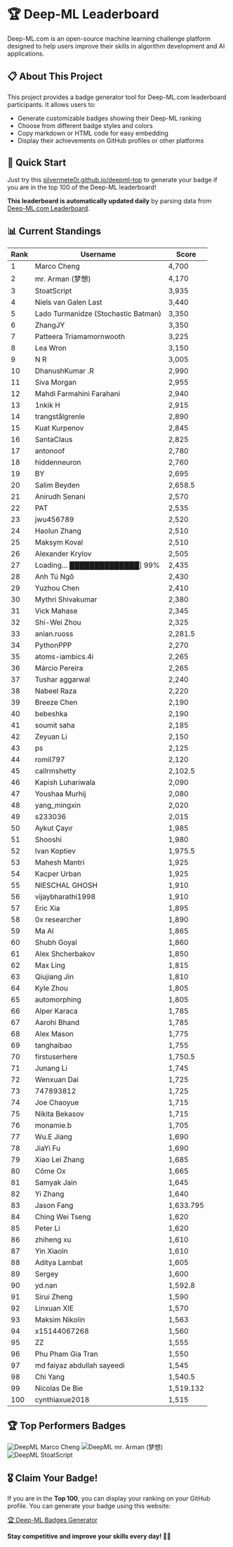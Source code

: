 # 🏆 Deep-ML Leaderboard

Deep-ML.com is an open-source machine learning challenge platform designed to help users improve their skills in algorithm development and AI applications.  

## 📋 About This Project

This project provides a badge generator tool for Deep-ML.com leaderboard participants. It allows users to:
- Generate customizable badges showing their Deep-ML ranking
- Choose from different badge styles and colors
- Copy markdown or HTML code for easy embedding
- Display their achievements on GitHub profiles or other platforms

## 🚀 Quick Start

Just try this [silvermete0r.github.io/deepml-top](silvermete0r.github.io/deepml-top) to generate your badge if you are in the top 100 of the Deep-ML leaderboard!

**This leaderboard is automatically updated daily** by parsing data from [Deep-ML.com Leaderboard](https://www.deep-ml.com/leaderboard).  

## 📊 Current Standings  

<!-- LEADERBOARD_START -->
| Rank | Username | Score |
|------|---------|-------|
| 1 | Marco Cheng | 4,700 |
| 2 | mr. Arman (梦想) | 4,170 |
| 3 | StoatScript | 3,935 |
| 4 | Niels van Galen Last | 3,440 |
| 5 | Lado Turmanidze (Stochastic Batman) | 3,350 |
| 6 | ZhangJY | 3,350 |
| 7 | Patteera Triamamornwooth | 3,225 |
| 8 | Lea Wron | 3,150 |
| 9 | N R | 3,005 |
| 10 | DhanushKumar .R | 2,990 |
| 11 | Siva Morgan | 2,955 |
| 12 | Mahdi Farmahini Farahani | 2,940 |
| 13 | 1nkik H | 2,915 |
| 14 | trangstålgrenle | 2,890 |
| 15 | Kuat Kurpenov | 2,845 |
| 16 | SantaClaus | 2,825 |
| 17 | antonoof | 2,780 |
| 18 | hiddenneuron | 2,760 |
| 19 | BY | 2,695 |
| 20 | Salim Beyden | 2,658.5 |
| 21 | Anirudh Senani | 2,570 |
| 22 | PAT | 2,535 |
| 23 | jwu456789 | 2,520 |
| 24 | Haolun Zhang | 2,510 |
| 25 | Maksym Koval | 2,510 |
| 26 | Alexander Krylov | 2,505 |
| 27 | Loading… ██████████████] 99% | 2,435 |
| 28 | Anh Tú Ngô | 2,430 |
| 29 | Yuzhou Chen | 2,410 |
| 30 | Mythri Shivakumar | 2,380 |
| 31 | Vick Mahase | 2,345 |
| 32 | Shi-Wei Zhou | 2,325 |
| 33 | anian.ruoss | 2,281.5 |
| 34 | PythonPPP | 2,270 |
| 35 | atoms-iambics.4i | 2,265 |
| 36 | Márcio Pereira | 2,265 |
| 37 | Tushar aggarwal | 2,240 |
| 38 | Nabeel Raza | 2,220 |
| 39 | Breeze Chen | 2,190 |
| 40 | bebeshka | 2,190 |
| 41 | soumit saha | 2,185 |
| 42 | Zeyuan Li | 2,150 |
| 43 | ps | 2,125 |
| 44 | romil797 | 2,120 |
| 45 | callrmshetty | 2,102.5 |
| 46 | Kapish Luhariwala | 2,090 |
| 47 | Youshaa Murhij | 2,080 |
| 48 | yang_mingxin | 2,020 |
| 49 | s233036 | 2,015 |
| 50 | Aykut Çayır | 1,985 |
| 51 | Shooshi | 1,980 |
| 52 | Ivan Koptiev | 1,975.5 |
| 53 | Mahesh Mantri | 1,925 |
| 54 | Kacper Urban | 1,925 |
| 55 | NIESCHAL GHOSH | 1,910 |
| 56 | vijaybharathi1998 | 1,910 |
| 57 | Eric Xia | 1,895 |
| 58 | 0x researcher | 1,890 |
| 59 | Ma Al | 1,865 |
| 60 | Shubh Goyal | 1,860 |
| 61 | Alex Shcherbakov | 1,850 |
| 62 | Max Ling | 1,815 |
| 63 | Qiujiang Jin | 1,810 |
| 64 | Kyle Zhou | 1,805 |
| 65 | automorphing | 1,805 |
| 66 | Alper Karaca | 1,785 |
| 67 | Aarohi Bhand | 1,785 |
| 68 | Alex Mason | 1,775 |
| 69 | tanghaibao | 1,755 |
| 70 | firstuserhere | 1,750.5 |
| 71 | Junang Li | 1,745 |
| 72 | Wenxuan Dai | 1,725 |
| 73 | 747893812 | 1,725 |
| 74 | Joe Chaoyue | 1,715 |
| 75 | Nikita Bekasov | 1,715 |
| 76 | monamie.b | 1,705 |
| 77 | Wu.E Jiang | 1,690 |
| 78 | JiaYi Fu | 1,690 |
| 79 | Xiao Lei Zhang | 1,685 |
| 80 | Côme Ox | 1,665 |
| 81 | Samyak Jain | 1,645 |
| 82 | Yi Zhang | 1,640 |
| 83 | Jason Fang | 1,633.795 |
| 84 | Ching Wei Tseng | 1,620 |
| 85 | Peter Li | 1,620 |
| 86 | zhiheng xu | 1,610 |
| 87 | Yin Xiaoln | 1,610 |
| 88 | Aditya Lambat | 1,605 |
| 89 | Sergey | 1,600 |
| 90 | yd.nan | 1,592.8 |
| 91 | Sirui Zheng | 1,590 |
| 92 | Linxuan XIE | 1,570 |
| 93 | Maksim Nikolin | 1,563 |
| 94 | x15144067268 | 1,560 |
| 95 | ZZ | 1,555 |
| 96 | Phu Pham Gia Tran | 1,550 |
| 97 | md faiyaz abdullah sayeedi | 1,545 |
| 98 | Chi Yang | 1,540.5 |
| 99 | Nicolas De Bie | 1,519.132 |
| 100 | cynthiaxue2018 | 1,515 |
<!-- LEADERBOARD_END -->

## 🏆 Top Performers Badges

<!-- BADGES_START -->
![DeepML Marco Cheng](https://img.shields.io/badge/dynamic/json?url=https%3A%2F%2Fraw.githubusercontent.com%2Fsilvermete0r%2Fdeepml-top%2Fmain%2Fbadges.json&query=%24.4091c1a21900bd2c7d3f4e343acddda1.label&prefix=Rank%20&style=for-the-badge&label=%F0%9F%9A%80%20DeepML&color=blue&link=https%3A%2F%2Fwww.deep-ml.com%2Fleaderboard)
![DeepML mr. Arman (梦想)](https://img.shields.io/badge/dynamic/json?url=https%3A%2F%2Fraw.githubusercontent.com%2Fsilvermete0r%2Fdeepml-top%2Fmain%2Fbadges.json&query=%24.1247b1b5b9cd95e98d7ff7438207406f.label&prefix=Rank%20&style=for-the-badge&label=%F0%9F%9A%80%20DeepML&color=blue&link=https%3A%2F%2Fwww.deep-ml.com%2Fleaderboard)
![DeepML StoatScript](https://img.shields.io/badge/dynamic/json?url=https%3A%2F%2Fraw.githubusercontent.com%2Fsilvermete0r%2Fdeepml-top%2Fmain%2Fbadges.json&query=%24.2561d6c634fa6c4eb794454446029d95.label&prefix=Rank%20&style=for-the-badge&label=%F0%9F%9A%80%20DeepML&color=blue&link=https%3A%2F%2Fwww.deep-ml.com%2Fleaderboard)
<!-- BADGES_END -->

## 🎖 Claim Your Badge!  

If you are in the **Top 100**, you can display your ranking on your GitHub profile. You can generate your badge using this website:

[🏆 Deep-ML Badges Generator](https://silvermete0r.github.io/deepml-top/)

**Stay competitive and improve your skills every day! 🚀🔥**